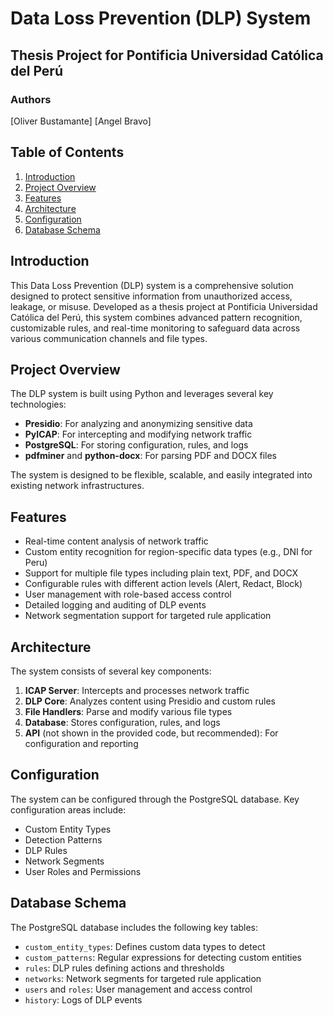# Data Loss Prevention (DLP) System

## Thesis Project for Pontificia Universidad Católica del Perú

### Authors
[Oliver Bustamante]
[Angel Bravo]

## Table of Contents
1. [Introduction](#introduction)
2. [Project Overview](#project-overview)
3. [Features](#features)
4. [Architecture](#architecture)
5. [Configuration](#configuration)
6. [Database Schema](#database-schema)

## Introduction

This Data Loss Prevention (DLP) system is a comprehensive solution designed to protect sensitive information from unauthorized access, leakage, or misuse. Developed as a thesis project at Pontificia Universidad Católica del Perú, this system combines advanced pattern recognition, customizable rules, and real-time monitoring to safeguard data across various communication channels and file types.

## Project Overview

The DLP system is built using Python and leverages several key technologies:

- **Presidio**: For analyzing and anonymizing sensitive data
- **PyICAP**: For intercepting and modifying network traffic
- **PostgreSQL**: For storing configuration, rules, and logs
- **pdfminer** and **python-docx**: For parsing PDF and DOCX files

The system is designed to be flexible, scalable, and easily integrated into existing network infrastructures.

## Features

- Real-time content analysis of network traffic
- Custom entity recognition for region-specific data types (e.g., DNI for Peru)
- Support for multiple file types including plain text, PDF, and DOCX
- Configurable rules with different action levels (Alert, Redact, Block)
- User management with role-based access control
- Detailed logging and auditing of DLP events
- Network segmentation support for targeted rule application

## Architecture

The system consists of several key components:

1. **ICAP Server**: Intercepts and processes network traffic
2. **DLP Core**: Analyzes content using Presidio and custom rules
3. **File Handlers**: Parse and modify various file types
4. **Database**: Stores configuration, rules, and logs
5. **API** (not shown in the provided code, but recommended): For configuration and reporting


## Configuration

The system can be configured through the PostgreSQL database. Key configuration areas include:

- Custom Entity Types
- Detection Patterns
- DLP Rules
- Network Segments
- User Roles and Permissions


## Database Schema

The PostgreSQL database includes the following key tables:

- `custom_entity_types`: Defines custom data types to detect
- `custom_patterns`: Regular expressions for detecting custom entities
- `rules`: DLP rules defining actions and thresholds
- `networks`: Network segments for targeted rule application
- `users` and `roles`: User management and access control
- `history`: Logs of DLP events


